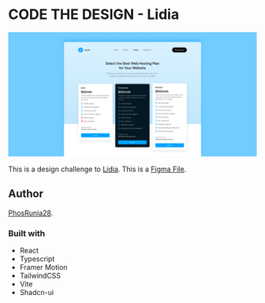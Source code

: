 # CODE THE DESIGN - Lidia

![Design preview for the Lidia challenge](./public/coverImage.png)

This is a design challenge to [Lidia](https://codedesign.dev/challenge/pricy).
This is a [Figma File](https://www.figma.com/community/file/1185998177179693269).

## Author

[PhosRunia28](https://github.com/PhosRunia28).

### Built with

- React
- Typescript
- Framer Motion
- TailwindCSS
- Vite
- Shadcn-ui

